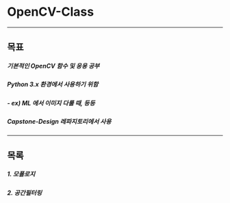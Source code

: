 # OpenCV-Class
----------
## 목표
##### 기본적인 OpenCV 함수 및 응용 공부
##### Python 3.x 환경에서 사용하기 위함
##### - ex) ML 에서 이미지 다룰 때, 등등
##### Capstone-Design 레파지토리에서 사용
----------
## 목록
##### 1. 모폴로지
##### 2. 공간필터링
